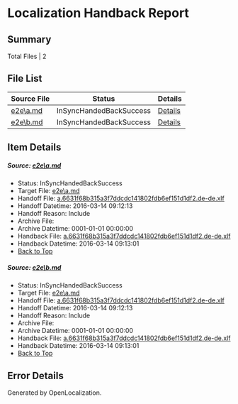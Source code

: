 # <a name='report-top'></a> Localization Handback Report

## Summary
 Total Files | 2

## File List
 Source File | Status | Details 
 ----------- | ------ | ------- 
 [e2e\a.md](https://github.com/OpenLocalizationTest/oltest/blob/109883b34df792143840eef21bd76471f7cdd7ab/e2e/a.md) | InSyncHandedBackSuccess | [Details](#527e3cf991ebebcc2ee3ff58384650145fbd30011)
 [e2e\b.md](https://github.com/OpenLocalizationTest/oltest/blob/109883b34df792143840eef21bd76471f7cdd7ab/e2e/b.md) | InSyncHandedBackSuccess | [Details](#527e3cf991ebebcc2ee3ff58384650145fbd30012)

## Item Details
##### <a name='527e3cf991ebebcc2ee3ff58384650145fbd30011'></a> Source: [e2e\a.md](https://github.com/OpenLocalizationTest/oltest/blob/109883b34df792143840eef21bd76471f7cdd7ab/e2e/a.md)
* Status: InSyncHandedBackSuccess
* Target File: [e2e\a.md](https://github.com/OpenLocalizationTestOrg/oltest.de-de/blob/166a3b86f7cba77757cbd36ef7080ffe50e5f3cb/e2e/a.md)
* Handoff File: [a.6631f68b315a3f7ddcdc141802fdb6ef151d1df2.de-de.xlf](https://github.com/OpenLocalizationTestOrg/olhandoff/blob/c2ba04b5d7d92c34aa3c375c298c8d015a6e5525/ol-handoff/OpenLocalizationTestOrg/oltest.de-de/yuwzho/ht/a.6631f68b315a3f7ddcdc141802fdb6ef151d1df2.de-de.xlf)
* Handoff Datetime: 2016-03-14 09:12:13
* Handoff Reason: Include
* Archive File: 
* Archive Datetime: 0001-01-01 00:00:00
* Handback File: [a.6631f68b315a3f7ddcdc141802fdb6ef151d1df2.de-de.xlf](https://github.com/OpenLocalizationTestOrg/olhandback/blob/7a48ad12272a104cd4d5a09b402543cb692f35de/ol-handback/OpenLocalizationTestOrg/oltest.de-de/yuwzho/ht/a.6631f68b315a3f7ddcdc141802fdb6ef151d1df2.de-de.xlf)
* Handback Datetime: 2016-03-14 09:13:01
* [Back to Top](#report-top)

##### <a name='527e3cf991ebebcc2ee3ff58384650145fbd30012'></a> Source: [e2e\b.md](https://github.com/OpenLocalizationTest/oltest/blob/109883b34df792143840eef21bd76471f7cdd7ab/e2e/b.md)
* Status: InSyncHandedBackSuccess
* Target File: [e2e\a.md](https://github.com/OpenLocalizationTestOrg/oltest.de-de/blob/166a3b86f7cba77757cbd36ef7080ffe50e5f3cb/e2e/a.md)
* Handoff File: [a.6631f68b315a3f7ddcdc141802fdb6ef151d1df2.de-de.xlf](https://github.com/OpenLocalizationTestOrg/olhandoff/blob/c2ba04b5d7d92c34aa3c375c298c8d015a6e5525/ol-handoff/OpenLocalizationTestOrg/oltest.de-de/yuwzho/ht/a.6631f68b315a3f7ddcdc141802fdb6ef151d1df2.de-de.xlf)
* Handoff Datetime: 2016-03-14 09:12:13
* Handoff Reason: Include
* Archive File: 
* Archive Datetime: 0001-01-01 00:00:00
* Handback File: [a.6631f68b315a3f7ddcdc141802fdb6ef151d1df2.de-de.xlf](https://github.com/OpenLocalizationTestOrg/olhandback/blob/7a48ad12272a104cd4d5a09b402543cb692f35de/ol-handback/OpenLocalizationTestOrg/oltest.de-de/yuwzho/ht/a.6631f68b315a3f7ddcdc141802fdb6ef151d1df2.de-de.xlf)
* Handback Datetime: 2016-03-14 09:13:01
* [Back to Top](#report-top)


## Error Details

Generated by OpenLocalization.
